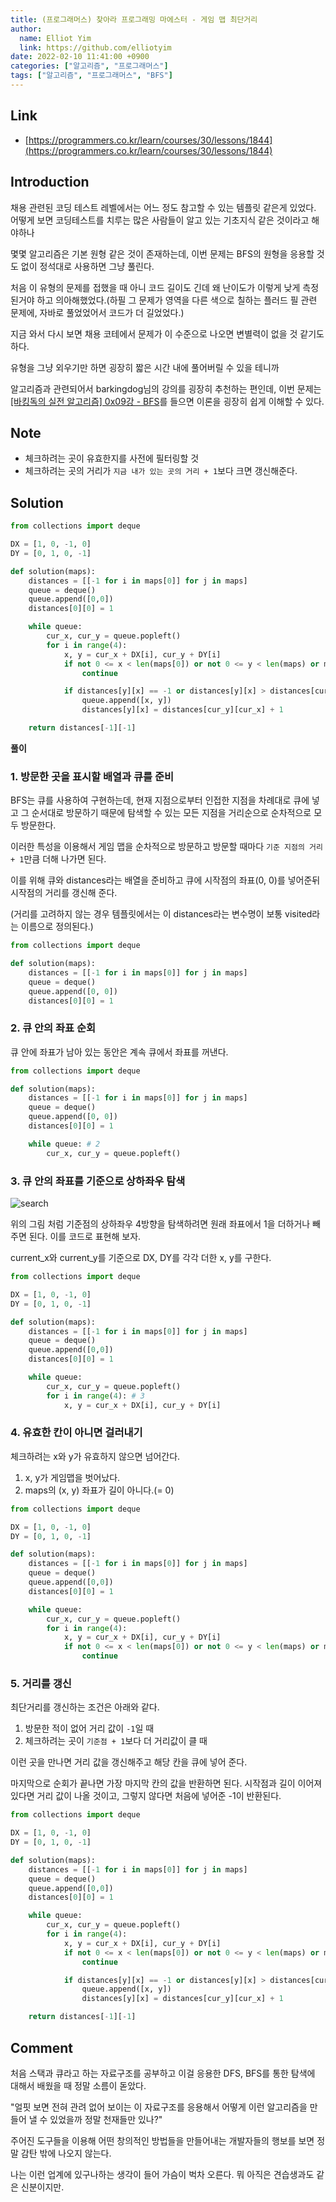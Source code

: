 ```yaml
---
title: (프로그래머스) 찾아라 프로그래밍 마에스터 - 게임 맵 최단거리
author:
  name: Elliot Yim
  link: https://github.com/elliotyim
date: 2022-02-10 11:41:00 +0900
categories: ["알고리즘", "프로그래머스"]
tags: ["알고리즘", "프로그래머스", "BFS"]
---
```


## Link

- [https://programmers.co.kr/learn/courses/30/lessons/1844](https://programmers.co.kr/learn/courses/30/lessons/1844)

## Introduction

채용 관련된 코딩 테스트 레벨에서는 어느 정도 참고할 수 있는 템플릿 같은게 있었다. 어떻게 보면 코딩테스트를 치루는 많은 사람들이 알고 있는 기초지식 같은 것이라고 해야하나

몇몇 알고리즘은 기본 원형 같은 것이 존재하는데, 이번 문제는 BFS의 원형을 응용할 것도 없이 정석대로 사용하면 그냥 풀린다.

처음 이 유형의 문제를 접했을 때 아니 코드 길이도 긴데 왜 난이도가 이렇게 낮게 측정된거야 하고 의아해했었다.(하필 그 문제가 영역을 다른 색으로 칠하는 플러드 필 관련 문제에, 자바로 풀었었어서 코드가 더 길었었다.)

지금 와서 다시 보면 채용 코테에서 문제가 이 수준으로 나오면 변별력이 없을 것 같기도 하다.

유형을 그냥 외우기만 하면 굉장히 짧은 시간 내에 풀어버릴 수 있을 테니까

알고리즘과 관련되어서 barkingdog님의 강의를 굉장히 추천하는 편인데, 이번 문제는 [[바킹독의 실전 알고리즘] 0x09강 - BFS](https://www.youtube.com/watch?v=ftOmGdm95XI)를 들으면 이론을 굉장히 쉽게 이해할 수 있다.

## Note

- 체크하려는 곳이 유효한지를 사전에 필터링할 것
- 체크하려는 곳의 거리가 `지금 내가 있는 곳의 거리 + 1`보다 크면 갱신해준다.

## Solution

```python
from collections import deque

DX = [1, 0, -1, 0]
DY = [0, 1, 0, -1]

def solution(maps):
    distances = [[-1 for i in maps[0]] for j in maps]
    queue = deque()
    queue.append([0,0])
    distances[0][0] = 1

    while queue:
        cur_x, cur_y = queue.popleft()
        for i in range(4):
            x, y = cur_x + DX[i], cur_y + DY[i]
            if not 0 <= x < len(maps[0]) or not 0 <= y < len(maps) or maps[y][x] == 0:
                continue

            if distances[y][x] == -1 or distances[y][x] > distances[cur_y][cur_x] + 1:
                queue.append([x, y])
                distances[y][x] = distances[cur_y][cur_x] + 1

    return distances[-1][-1]
```

**풀이**

### 1. 방문한 곳을 표시할 배열과 큐를 준비

BFS는 큐를 사용하여 구현하는데, 현재 지점으로부터 인접한 지점을 차례대로 큐에 넣고 그 순서대로 방문하기 때문에 탐색할 수 있는 모든 지점을 거리순으로 순차적으로 모두 방문한다.

이러한 특성을 이용해서 게임 맵을 순차적으로 방문하고 방문할 때마다 `기준 지점의 거리 + 1`만큼 더해 나가면 된다.

이를 위해 큐와 distances라는 배열을 준비하고 큐에 시작점의 좌표(0, 0)를 넣어준뒤 시작점의 거리를 갱신해 준다.

(거리를 고려하지 않는 경우 템플릿에서는 이 distances라는 변수명이 보통 visited라는 이름으로 정의된다.)

```python
from collections import deque

def solution(maps):
    distances = [[-1 for i in maps[0]] for j in maps]
    queue = deque()
    queue.append([0, 0])
    distances[0][0] = 1
```

### 2. 큐 안의 좌표 순회

큐 안에 좌표가 남아 있는 동안은 계속 큐에서 좌표를 꺼낸다.

```python
from collections import deque

def solution(maps):
    distances = [[-1 for i in maps[0]] for j in maps]
    queue = deque()
    queue.append([0, 0])
    distances[0][0] = 1

    while queue: # 2
        cur_x, cur_y = queue.popleft()
```

### 3. 큐 안의 좌표를 기준으로 상하좌우 탐색

![search](/assets/img/algorithm/programmers/practice/shortest-distance/search2.png)

위의 그림 처럼 기준점의 상하좌우 4방향을 탐색하려면 원래 좌표에서 1을 더하거나 빼주면 된다. 이를 코드로 표현해 보자.

current_x와 current_y를 기준으로 DX, DY를 각각 더한 x, y를 구한다.

```python
from collections import deque

DX = [1, 0, -1, 0]
DY = [0, 1, 0, -1]

def solution(maps):
    distances = [[-1 for i in maps[0]] for j in maps]
    queue = deque()
    queue.append([0,0])
    distances[0][0] = 1

    while queue:
        cur_x, cur_y = queue.popleft()
        for i in range(4): # 3
            x, y = cur_x + DX[i], cur_y + DY[i]
```

### 4. 유효한 칸이 아니면 걸러내기

체크하려는 x와 y가 유효하지 않으면 넘어간다.

1. x, y가 게임맵을 벗어났다.
2. maps의 (x, y) 좌표가 길이 아니다.(= 0)

```python
from collections import deque

DX = [1, 0, -1, 0]
DY = [0, 1, 0, -1]

def solution(maps):
    distances = [[-1 for i in maps[0]] for j in maps]
    queue = deque()
    queue.append([0,0])
    distances[0][0] = 1

    while queue:
        cur_x, cur_y = queue.popleft()
        for i in range(4):
            x, y = cur_x + DX[i], cur_y + DY[i]
            if not 0 <= x < len(maps[0]) or not 0 <= y < len(maps) or maps[y][x] == 0: # 4
                continue
```

### 5. 거리를 갱신

최단거리를 갱신하는 조건은 아래와 같다.

1. 방문한 적이 없어 거리 값이 `-1`일 때
2. 체크하려는 곳이 `기준점 + 1`보다 더 거리값이 클 때

이런 곳을 만나면 거리 값을 갱신해주고 해당 칸을 큐에 넣어 준다.

마지막으로 순회가 끝나면 가장 마지막 칸의 값을 반환하면 된다. 시작점과 길이 이어져 있다면 거리 값이 나올 것이고, 그렇지 않다면 처음에 넣어준 -1이 반환된다.

```python
from collections import deque

DX = [1, 0, -1, 0]
DY = [0, 1, 0, -1]

def solution(maps):
    distances = [[-1 for i in maps[0]] for j in maps]
    queue = deque()
    queue.append([0,0])
    distances[0][0] = 1

    while queue:
        cur_x, cur_y = queue.popleft()
        for i in range(4):
            x, y = cur_x + DX[i], cur_y + DY[i]
            if not 0 <= x < len(maps[0]) or not 0 <= y < len(maps) or maps[y][x] == 0:
                continue

            if distances[y][x] == -1 or distances[y][x] > distances[cur_y][cur_x] + 1: # 5
                queue.append([x, y])
                distances[y][x] = distances[cur_y][cur_x] + 1

    return distances[-1][-1]
```

## Comment

처음 스택과 큐라고 하는 자료구조를 공부하고 이걸 응용한 DFS, BFS를 통한 탐색에 대해서 배웠을 때 정말 소름이 돋았다.

"얼핏 보면 전혀 관려 없어 보이는 이 자료구조를 응용해서 어떻게 이런 알고리즘을 만들어 낼 수 있었을까 정말 천재들만 있나?"

주어진 도구들을 이용해 어떤 창의적인 방법들을 만들어내는 개발자들의 행보를 보면 정말 감탄 밖에 나오지 않는다.

나는 이런 업계에 있구나하는 생각이 들어 가슴이 벅차 오른다. 뭐 아직은 견습생과도 같은 신분이지만.
